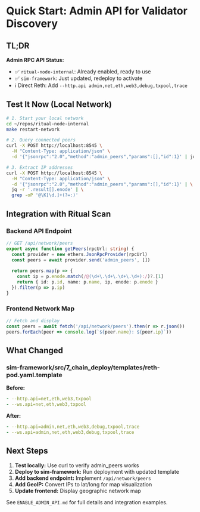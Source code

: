# Quick Start: Admin API for Validator Discovery

## TL;DR

**Admin RPC API Status:**
- ✅ `ritual-node-internal`: Already enabled, ready to use
- ✅ `sim-framework`: Just updated, redeploy to activate
- ℹ️ Direct Reth: Add `--http.api admin,net,eth,web3,debug,txpool,trace`

## Test It Now (Local Network)

```bash
# 1. Start your local network
cd ~/repos/ritual-node-internal
make restart-network

# 2. Query connected peers
curl -X POST http://localhost:8545 \
  -H "Content-Type: application/json" \
  -d '{"jsonrpc":"2.0","method":"admin_peers","params":[],"id":1}' | jq

# 3. Extract IP addresses
curl -X POST http://localhost:8545 \
  -H "Content-Type: application/json" \
  -d '{"jsonrpc":"2.0","method":"admin_peers","params":[],"id":1}' | \
  jq -r '.result[].enode' | \
  grep -oP '@\K[\d.]+(?=:)'
```

## Integration with Ritual Scan

### Backend API Endpoint

```typescript
// GET /api/network/peers
export async function getPeers(rpcUrl: string) {
  const provider = new ethers.JsonRpcProvider(rpcUrl)
  const peers = await provider.send('admin_peers', [])
  
  return peers.map(p => {
    const ip = p.enode.match(/@(\d+\.\d+\.\d+\.\d+):/)?.[1]
    return { id: p.id, name: p.name, ip, enode: p.enode }
  }).filter(p => p.ip)
}
```

### Frontend Network Map

```typescript
// Fetch and display
const peers = await fetch('/api/network/peers').then(r => r.json())
peers.forEach(peer => console.log(`${peer.name}: ${peer.ip}`))
```

## What Changed

### sim-framework/src/7_chain_deploy/templates/reth-pod.yaml.template

**Before:**
```yaml
- --http.api=net,eth,web3,txpool
- --ws.api=net,eth,web3,txpool
```

**After:**
```yaml
- --http.api=admin,net,eth,web3,debug,txpool,trace
- --ws.api=admin,net,eth,web3,debug,txpool,trace
```

## Next Steps

1. **Test locally:** Use curl to verify admin_peers works
2. **Deploy to sim-framework:** Run deployment with updated template
3. **Add backend endpoint:** Implement `/api/network/peers`
4. **Add GeoIP:** Convert IPs to lat/long for map visualization
5. **Update frontend:** Display geographic network map

See `ENABLE_ADMIN_API.md` for full details and integration examples.
